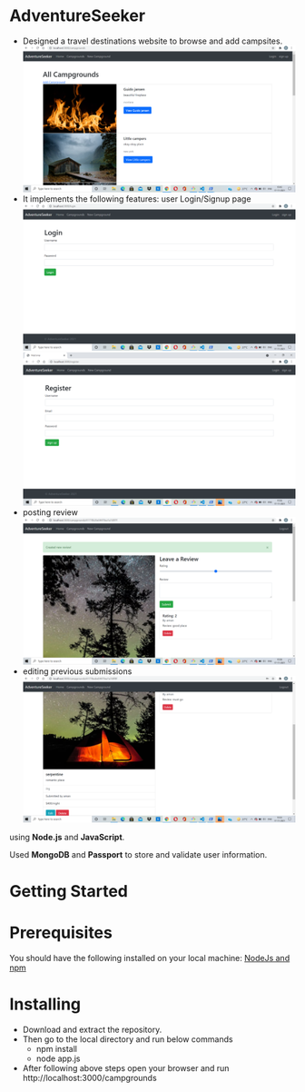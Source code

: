 # AdventureSeeker
* Designed a travel destinations website to browse and add campsites.![All Campgrounds](https://github.com/Aditi760/AdventureSeeker/blob/main/screenshots/All%20Campgrounds.png)
* It implements the following features: user Login/Signup page ![login](https://github.com/Aditi760/AdventureSeeker/blob/main/screenshots/Login%20Page.png)
![sign up](https://github.com/Aditi760/AdventureSeeker/blob/main/screenshots/Sign%20up%20page.png)
* posting review
![Leave a Reviews](https://github.com/Aditi760/AdventureSeeker/blob/main/screenshots/Leave%20a%20review.png)
* editing previous submissions
![Edit/Delete](https://github.com/Aditi760/AdventureSeeker/blob/main/screenshots/Edit%20Delete%20Section.png)


using **Node.js** and **JavaScript**.

Used **MongoDB** and **Passport** to store and validate user information.

# Getting Started

# Prerequisites
You should have the following installed on your local machine:
[NodeJs and npm](https://nodejs.org/en/download/)

# Installing
* Download and extract the repository.
* Then go to the local directory and run below commands
  * npm install
  * node app.js
* After following above steps open your browser and run
   http://localhost:3000/campgrounds

